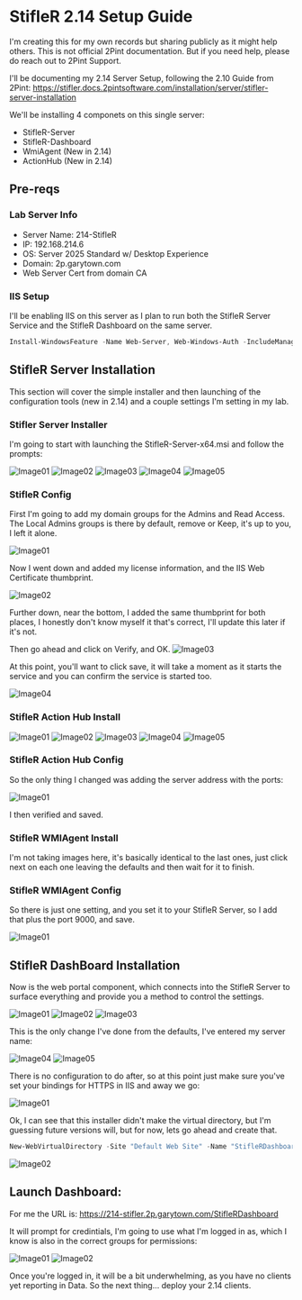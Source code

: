 # StifleR 2.14 Setup Guide

I'm creating this for my own records but sharing publicly as it might help others.  This is not official 2Pint documentation.  But if you need help, please do reach out to 2Pint Support.  

I'll be documenting my 2.14 Server Setup, following the 2.10 Guide from 2Pint:  https://stifler.docs.2pintsoftware.com/installation/server/stifler-server-installation


We'll be installing 4 componets on this single server:
- StifleR-Server
- StifleR-Dashboard
- WmiAgent (New in 2.14)
- ActionHub (New in 2.14)
  
## Pre-reqs

### Lab Server Info

- Server Name: 214-StifleR
- IP: 192.168.214.6
- OS: Server 2025 Standard w/ Desktop Experience
- Domain: 2p.garytown.com
- Web Server Cert from domain CA

### IIS Setup
I'll be enabling IIS on this server as I plan to run both the StifleR Server Service and the StifleR Dashboard on the same server.

```PowerShell
Install-WindowsFeature -Name Web-Server, Web-Windows-Auth -IncludeManagementTools
```

## StifleR Server Installation

This section will cover the simple installer and then launching of the configuration tools (new in 2.14) and a couple settings I'm setting in my lab.

### Stifler Server Installer

I'm going to start with launching the StifleR-Server-x64.msi and follow the prompts:

![Image01](media/ServerSetup01.png)
![Image02](media/ServerSetup02.png)
![Image03](media/ServerSetup03.png)
![Image04](media/ServerSetup04.png)
![Image05](media/ServerSetup05.png)

### StifleR Config

First I'm going to add my domain groups for the Admins and Read Access.  The Local Admins groups is there by default, remove or Keep, it's up to you, I left it alone.

![Image01](media/ServerConfig01.png)

Now I went down and added my license information, and the IIS Web Certificate thumbprint.

![Image02](media/ServerConfig02.png)

Further down, near the bottom, I added the same thumbprint for both places, I honestly don't know myself it that's correct, I'll update this later if it's not.

Then go ahead and click on Verify, and OK.
![Image03](media/ServerConfig03.png)

At this point, you'll want to click save, it will take a moment as it starts the service and you can confirm the service is started too.

![Image04](media/ServerConfig04.png)

### StifleR Action Hub Install

![Image01](media/ActionHubSetup01.png)
![Image02](media/ActionHubSetup02.png)
![Image03](media/ActionHubSetup03.png)
![Image04](media/ActionHubSetup04.png)
![Image05](media/ActionHubSetup05.png)

### StifleR Action Hub Config

So the only thing I changed was adding the server address with the ports:

![Image01](media/ActionHubConfig01.png)

I then verified and saved.

### StifleR WMIAgent Install

I'm not taking images here, it's basically identical to the last ones, just click next on each one leaving the defaults and then wait for it to finish.

### StifleR WMIAgent Config

So there is just one setting, and you set it to your StifleR Server, so I add that plus the port 9000, and save.

![Image01](media/WMIAgentConfig01.png)

## StifleR DashBoard Installation

Now is the web portal component, which connects into the StifleR Server to surface everything and provide you a method to control the settings.

![Image01](media/DashboardSetup01.png)
![Image02](media/DashboardSetup02.png)
![Image03](media/DashboardSetup03.png)

This is the only change I've done from the defaults, I've entered my server name:

![Image04](media/DashboardSetup04.png)
![Image05](media/DashboardSetup05.png)

There is no configuration to do after, so at this point just make sure you've set your bindings for HTTPS in IIS and away we go:

![Image01](media/DashboardIISConfig01.png)

Ok, I can see that this installer didn't make the virtual directory, but I'm guessing future versions will, but for now, lets go ahead and create that.

```PowerShell
New-WebVirtualDirectory -Site "Default Web Site" -Name "StifleRDashboard" -PhysicalPath 'C:\Program Files\2Pint Software\StifleR Dashboards\Dashboard Files'
```

![Image02](media/DashboardIISConfig02.png)

## Launch Dashboard:

For me the URL is: https://214-stifler.2p.garytown.com/StifleRDashboard

It will prompt for credintials, I'm going to use what I'm logged in as, which I know is also in the correct groups for permissions:

![Image01](media/Dashboard01.png)
![Image02](media/Dashboard02.png)

Once you're logged in, it will be a bit underwhelming, as you have no clients yet reporting in Data.  So the next thing... deploy your 2.14 clients.

